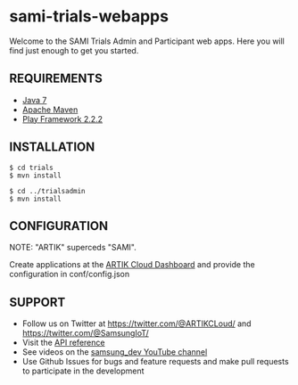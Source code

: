 sami-trials-webapps
===================

Welcome to the SAMI Trials Admin and Participant web apps. Here you will find just enough to get you started.

## REQUIREMENTS

* [Java 7](https://java.com/en/download/manual_java7.jsp)
* [Apache Maven](http://maven.apache.org/download.cgi)
* [Play Framework 2.2.2](https://www.playframework.com/download#older-versions)

## INSTALLATION

```
$ cd trials
$ mvn install

$ cd ../trialsadmin
$ mvn install
```

## CONFIGURATION

NOTE: "ARTIK" superceds "SAMI".

Create applications at the <a target="_blank" href="https://developer.artik.cloud/dashboard">
ARTIK Cloud Dashboard</a> and provide the configuration in conf/config.json

## SUPPORT

* Follow us on Twitter at <https://twitter.com/@ARTIKCLoud/> and <https://twitter.com/@SamsungIoT/>
* Visit the <a target="_blank" href="https://developer.artik.cloud/api-console">API reference</a>
* See videos on the <a target="_blank" href="https://www.youtube.com/channel/UCkDAwuCKUcY1qn-hgNv0kLw">samsung_dev YouTube channel</a>
* Use Github Issues for bugs and feature requests and make pull requests to participate in the development
